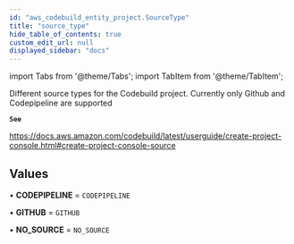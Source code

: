 ```yaml
---
id: "aws_codebuild_entity_project.SourceType"
title: "source_type"
hide_table_of_contents: true
custom_edit_url: null
displayed_sidebar: "docs"
---
```


import Tabs from '@theme/Tabs';
import TabItem from '@theme/TabItem';

Different source types for the Codebuild project. Currently only Github and Codepipeline are supported

**`See`**

https://docs.aws.amazon.com/codebuild/latest/userguide/create-project-console.html#create-project-console-source

## Values

• **CODEPIPELINE** = `CODEPIPELINE`

• **GITHUB** = `GITHUB`

• **NO\_SOURCE** = `NO_SOURCE`
